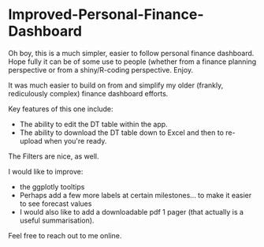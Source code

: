 # Improved-Personal-Finance-Dashboard

Oh boy, this is a much simpler, easier to follow personal finance dashboard.
Hope fully it can be of some use to people (whether from a finance planning perspective or from a shiny/R-coding perspective.
Enjoy.

It was much easier to build on from and simplify my older (frankly, rediculously complex) finance dashboard efforts.

Key features of this one include: 
* The ability to edit the DT table within the app.
* The ability to download the DT table down to Excel and then to re-upload when you're ready.

The Filters are nice, as well.

I would like to improve:
* the ggplotly tooltips
* Perhaps add a few more labels at certain milestones... to make it easier to see forecast values
* I would also like to add a downloadable pdf 1 pager (that actually is a useful summarisation).

Feel free to reach out to me online.


